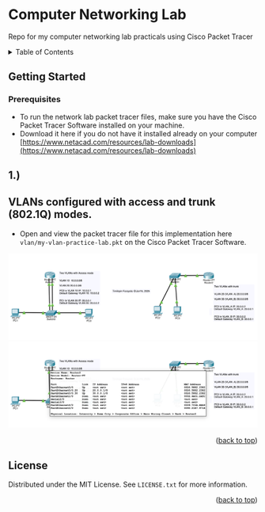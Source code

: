 # Computer Networking Lab
Repo for my computer networking lab practicals using Cisco Packet Tracer


<!-- TABLE OF CONTENTS -->
<details>
  <summary>Table of Contents</summary>
  <ol>
  <li>
      <a href="#getting-started">Getting Started</a>
    </li>
    <li>
      <a href="#1">VLANs configured with access and trunk (802.1Q) modes.</a>
    </li>
  </ol>
</details>




<!-- GETTING STARTED -->
## Getting Started

### Prerequisites

* To run the network lab packet tracer files, make sure you have the Cisco Packet Tracer Software installed on your machine.
* Download it here if you do not have it installed already on your computer [https://www.netacad.com/resources/lab-downloads](https://www.netacad.com/resources/lab-downloads)


## 1.)
## VLANs configured with access and trunk (802.1Q) modes.
* Open and view the packet tracer file for this implementation here ```vlan/my-vlan-practice-lab.pkt``` on the Cisco Packet Tracer Software.

 <div style="text-align:center">
    <img src="./vlan/vlan%201.png" alt="vlans implementatiom image on cisco packet tracer 1" />
    <img src="./vlan/vlan%202.png" alt="vlans implementatiom image on cisco packet tracer 2" />
</div>




<p align="right">(<a href="#getting-started">back to top</a>)</p>

<!-- LICENSE -->
## License

Distributed under the MIT License. See `LICENSE.txt` for more information.

<p align="right">(<a href="#getting-started">back to top</a>)</p>

